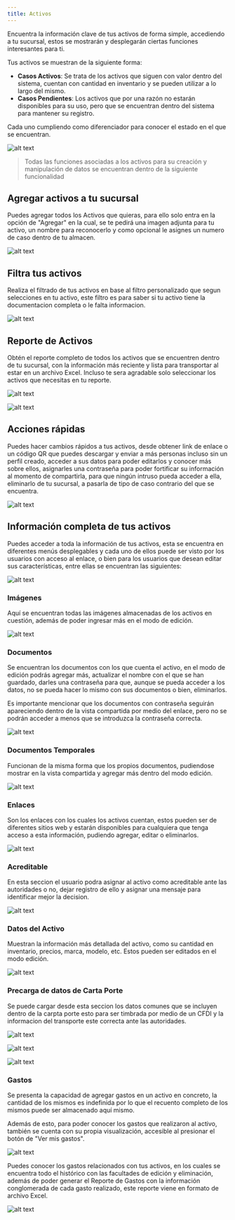 ```yaml
---
title: Activos
---
```


Encuentra la información clave de tus activos de forma simple, accediendo a tu sucursal, estos se mostrarán y desplegarán ciertas funciones interesantes para ti.

Tus activos se muestran de la siguiente forma:

- **Casos Activos**: Se trata de los activos que siguen con valor dentro del sistema, cuentan con cantidad en inventario y se pueden utilizar a lo largo del mismo.
- **Casos Pendientes**: Los activos que por una razón no estarán disponibles para su uso, pero que se encuentran dentro del sistema para mantener su registro.
  
Cada uno cumpliendo como diferenciador para conocer el estado en el que se encuentran.

![alt text](../../../assets/act1.webp)

> Todas las funciones asociadas a los activos para su creación y manipulación de datos se encuentran dentro de la siguiente funcionalidad

## Agregar activos a tu sucursal

Puedes agregar todos los Activos que quieras, para ello solo entra en la opción de "Agregar" en la cual, se te pedirá una imagen adjunta para tu activo, un nombre para reconocerlo y como opcional le asignes un numero de caso dentro de tu almacen.

![alt text](../../../assets/act2.webp)

## Filtra tus activos

Realiza el filtrado de tus activos en base al filtro personalizado que segun selecciones en tu activo, este filtro es para saber si tu activo tiene la documentacion completa o le falta informacion.

![alt text](../../../assets/act3.webp)

## Reporte de Activos

Obtén el reporte completo de todos los activos que se encuentren dentro de tu sucursal, con la información más reciente y lista para transportar al estar en un archivo Excel. Incluso te sera agradable solo seleccionar los activos que necesitas en tu reporte.

![alt text](../../../assets/act4.webp)

![alt text](../../../assets/act4_5.webp)

## Acciones rápidas

Puedes hacer cambios rápidos a tus activos, desde obtener link de enlace o un código QR que puedes descargar y enviar a más personas incluso sin un perfil creado, acceder a sus datos para poder editarlos y conocer más sobre ellos, asignarles una contraseña para poder fortificar su información al momento de compartirla, para que ningún intruso pueda acceder a ella, eliminarlo de tu sucursal, a pasarla de tipo de caso contrario del que se encuentra.

![alt text](../../../assets/act5.webp)

## Información completa de tus activos

Puedes acceder a toda la información de tus activos, esta se encuentra en diferentes menús desplegables y cada uno de ellos puede ser visto por los usuarios con acceso al enlace, o bien para los usuarios que desean editar sus características, entre ellas se encuentran las siguientes:

![alt text](../../../assets/act6.webp)

### Imágenes

Aquí se encuentran todas las imágenes almacenadas de los activos en cuestión, además de poder ingresar más en el modo de edición.

![alt text](../../../assets/act7.webp)

### Documentos

Se encuentran los documentos con los que cuenta el activo, en el modo de edición podrás agregar más, actualizar el nombre con el que se han guardado, darles una contraseña para que, aunque se pueda acceder a los datos, no se pueda hacer lo mismo con sus documentos o bien, eliminarlos.

Es importante mencionar que los documentos con contraseña seguirán apareciendo dentro de la vista compartida por medio del enlace, pero no se podrán acceder a menos que se introduzca la contraseña correcta.

![alt text](../../../assets/act8.webp)

### Documentos Temporales

Funcionan de la misma forma que los propios documentos, pudiendose mostrar en la vista compartida y agregar más dentro del modo edición.

![alt text](../../../assets/act9.webp)

### Enlaces

Son los enlaces con los cuales los activos cuentan, estos pueden ser de diferentes sitios web y estarán disponibles para cualquiera que tenga acceso a esta información, pudiendo agregar, editar o eliminarlos.

![alt text](../../../assets/act10.webp)

### Acreditable

En esta seccion el usuario podra asignar al activo como acreditable ante las autoridades o no, dejar registro de ello y asignar una mensaje para identificar mejor la decision.

![alt text](../../../assets/act11.webp)

### Datos del Activo

Muestran la información más detallada del activo, como su cantidad en inventario, precios, marca, modelo, etc.
Estos pueden ser editados en el modo edición.

![alt text](../../../assets/act12.webp)

### Precarga de datos de Carta Porte

Se puede cargar desde esta seccion los datos comunes que se incluyen dentro de la carpta porte esto para ser timbrada por medio de un CFDI y la informacion del transporte este correcta ante las autoridades.

![alt text](../../../assets/act13.webp)

![alt text](../../../assets/act13_5.webp)

![alt text](../../../assets/act13_52.webp)

### Gastos

Se presenta la capacidad de agregar gastos en un activo en concreto, la cantidad de los mismos es indefinida por lo que el recuento completo de los mismos puede ser almacenado aquí mismo.

Además de esto, para poder conocer los gastos que realizaron al activo, también se cuenta con su propia visualización, accesible al presionar el botón de "Ver mis gastos".

![alt text](../../../assets/act14.webp)

Puedes conocer los gastos relacionados con tus activos, en los cuales se encuentra todo el histórico con las facultades de edición y eliminación, además de poder generar el Reporte de Gastos con la información conglomerada de cada gasto realizado, este reporte viene en formato de archivo Excel.

![alt text](../../../assets/act14_5.webp)
